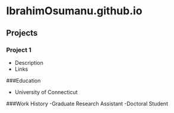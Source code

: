 # IbrahimOsumanu.github.io

## Projects
### Project 1
- Description
- Links

###Education
- University of Connecticut

###Work History
-Graduate Research Assistant
-Doctoral Student
